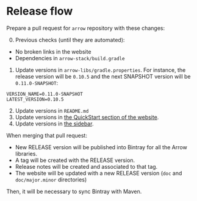 # Release flow

Prepare a pull request for `arrow` repository with these changes:

0. Previous checks (until they are automated):
  * No broken links in the website
  * Dependencies in `arrow-stack/build.gradle`
1. Update versions in `arrow-libs/gradle.properties`. For instance, the release version will be `0.10.5` and the next SNAPSHOT version will be `0.11.0-SNAPSHOT`:
```
VERSION_NAME=0.11.0-SNAPSHOT
LATEST_VERSION=0.10.5
```
2. Update versions in `README.md`
3. Update versions in [the QuickStart section of the website](arrow-site/docs/docs/quickstart/README.md).
4. Update versions in [the sidebar](arrow-site/docs/_data/doc-versions.yml).

When merging that pull request:

* New RELEASE version will be published into Bintray for all the Arrow libraries.
* A tag will be created with the RELEASE version.
* Release notes will be created and associated to that tag.
* The website will be updated with a new RELEASE version (`doc` and `doc/major.minor` directories)

Then, it will be necessary to sync Bintray with Maven.
